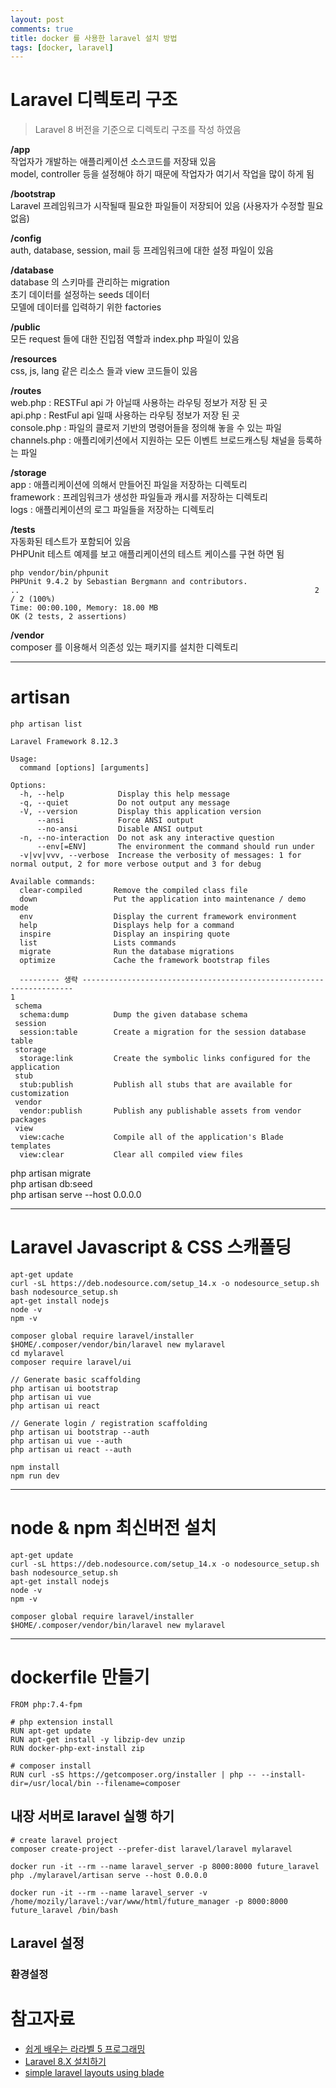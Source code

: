 ```yaml
---
layout: post  
comments: true    
title: docker 를 사용한 laravel 설치 방법
tags: [docker, laravel]
---
```


# Laravel 디렉토리 구조

> Laravel 8 버전을 기준으로 디렉토리 구조를 작성 하였음

**/app**  
작업자가 개발하는 애플리케이션 소스코드를 저장돼 있음  
model, controller 등을 설정해야 하기 때문에 작업자가 여기서 작업을 많이 하게 됨  

**/bootstrap**  
Laravel 프레임워크가 시작될때 필요한 파일들이 저장되어 있음 (사용자가 수정할 필요 없음)  

**/config**  
auth, database, session, mail 등 프레임워크에 대한 설정 파일이 있음  

**/database**  
database 의 스키마를 관리하는 migration  
초기 데이터를 설정하는 seeds 데이터  
모델에 데이터를 입력하기 위한 factories  

**/public**  
모든 request 들에 대한 진입점 역할과 index.php 파일이 있음  

**/resources**  
css, js, lang 같은 리소스 들과 view 코드들이 있음

**/routes**  
web.php : RESTFul api 가 아닐때 사용하는 라우팅 정보가 저장 된 곳  
api.php : RestFul api 일때 사용하는 라우팅 정보가 저장 된 곳  
console.php : 파일의 클로저 기반의 명령어들을 정의해 놓을 수 있는 파일  
channels.php : 애플리에키션에서 지원하는 모든 이벤트 브로드캐스팅 채널을 등록하는 파일  

**/storage**  
app : 애플리케이션에 의해서 만들어진 파일을 저장하는 디렉토리  
framework : 프레임워크가 생성한 파일들과 캐시를 저장하는 디렉토리  
logs : 애플리케이션의 로그 파일들을 저장하는 디렉토리  

**/tests**  
자동화된 테스트가 포함되어 있음  
PHPUnit 테스트 예제를 보고 애플리케이션의 테스트 케이스를 구현 하면 됨  

```
php vendor/bin/phpunit
PHPUnit 9.4.2 by Sebastian Bergmann and contributors.
..                                                                  2 / 2 (100%)
Time: 00:00.100, Memory: 18.00 MB
OK (2 tests, 2 assertions)
```

**/vendor**  
composer 를 이용해서 의존성 있는 패키지를 설치한 디렉토리
 
---

# artisan

```
php artisan list

Laravel Framework 8.12.3

Usage:
  command [options] [arguments]

Options:
  -h, --help            Display this help message
  -q, --quiet           Do not output any message
  -V, --version         Display this application version
      --ansi            Force ANSI output
      --no-ansi         Disable ANSI output
  -n, --no-interaction  Do not ask any interactive question
      --env[=ENV]       The environment the command should run under
  -v|vv|vvv, --verbose  Increase the verbosity of messages: 1 for normal output, 2 for more verbose output and 3 for debug

Available commands:
  clear-compiled       Remove the compiled class file
  down                 Put the application into maintenance / demo mode
  env                  Display the current framework environment
  help                 Displays help for a command
  inspire              Display an inspiring quote
  list                 Lists commands
  migrate              Run the database migrations
  optimize             Cache the framework bootstrap files

  --------- 생략 --------------------------------------------------------------------
1
 schema
  schema:dump          Dump the given database schema
 session
  session:table        Create a migration for the session database table
 storage
  storage:link         Create the symbolic links configured for the application
 stub
  stub:publish         Publish all stubs that are available for customization
 vendor
  vendor:publish       Publish any publishable assets from vendor packages
 view
  view:cache           Compile all of the application's Blade templates
  view:clear           Clear all compiled view files
```

php artisan migrate  
php artisan db:seed  
php artisan serve --host 0.0.0.0  

---

# Laravel Javascript & CSS 스캐폴딩

```
apt-get update
curl -sL https://deb.nodesource.com/setup_14.x -o nodesource_setup.sh
bash nodesource_setup.sh
apt-get install nodejs
node -v
npm -v

composer global require laravel/installer
$HOME/.composer/vendor/bin/laravel new mylaravel
cd mylaravel
composer require laravel/ui

// Generate basic scaffolding
php artisan ui bootstrap
php artisan ui vue
php artisan ui react  

// Generate login / registration scaffolding
php artisan ui bootstrap --auth
php artisan ui vue --auth
php artisan ui react --auth

npm install
npm run dev
```

---

# node & npm 최신버전 설치

```
apt-get update
curl -sL https://deb.nodesource.com/setup_14.x -o nodesource_setup.sh
bash nodesource_setup.sh
apt-get install nodejs
node -v
npm -v

composer global require laravel/installer
$HOME/.composer/vendor/bin/laravel new mylaravel
```

---

# dockerfile 만들기

```
FROM php:7.4-fpm

# php extension install
RUN apt-get update
RUN apt-get install -y libzip-dev unzip
RUN docker-php-ext-install zip

# composer install
RUN curl -sS https://getcomposer.org/installer | php -- --install-dir=/usr/local/bin --filename=composer
```

## 내장 서버로 laravel 실행 하기

```
# create laravel project
composer create-project --prefer-dist laravel/laravel mylaravel

docker run -it --rm --name laravel_server -p 8000:8000 future_laravel php ./mylaravel/artisan serve --host 0.0.0.0

docker run -it --rm --name laravel_server -v /home/mozily/laravel:/var/www/html/future_manager -p 8000:8000 future_laravel /bin/bash
```



## Laravel 설정

### 환경설정


# 참고자료

- [쉽게 배우는 라라벨 5 프로그래밍](https://www.lesstif.com/laravelprog/5-28606603.html)
- [Laravel 8.X 설치하기](https://laravel.kr/docs/8.x/installation)
- [simple laravel layouts using blade](https://scotch.io/tutorials/simple-laravel-layouts-using-blade)